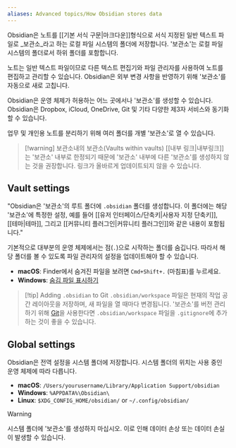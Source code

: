 ```yaml
---
aliases: Advanced topics/How Obsidian stores data
---
```


Obsidian은 노트를 [[기본 서식 구문|마크다운]]형식으로 서식 지정된 일반 텍스트 파일로 _보관소_라고 하는 로컬 파일 시스템의 폴더에 저장합니다. '보관소'는 로컬 파일 시스템의 폴더로서 하위 폴더를 포함합니다.

노트는 일반 텍스트 파일이므로 다른 텍스트 편집기와 파일 관리자를 사용하여 노트를 편집하고 관리할 수 있습니다. Obsidian은 외부 변경 사항을 반영하기 위해 '보관소'를 자동으로 새로 고칩니다.

Obsidian은 운영 체제가 허용하는 어느 곳에서나 '보관소'를 생성할 수 있습니다. Obsidian은 Dropbox, iCloud, OneDrive, Git 및 기타 다양한 제3자 서비스와 동기화할 수 있습니다.

업무 및 개인용 노트를 분리하기 위해 여러 폴더를 개별 '보관소'로 열 수 있습니다.

> [!warning] 보관소내의 보관소(Vaults within vaults)
> [[내부 링크|내부링크]]는 '보관소' 내부로 한정되기 때문에 '보관소' 내부에 다른 '보관소'를 생성하지 않는 것을 권장합니다. 링크가 올바르게 업데이트되지 않을 수 있습니다.

## Vault settings

"Obsidian은 '보관소'의 루트 폴더에 `.obsidian` 폴더를 생성합니다. 이 폴더에는 해당 '보관소'에 특정한 설정, 예를 들어 [[유저 인터페이스/단축키|사용자 지정 단축키]], [[테마|테마]], 그리고 [[커뮤니티 플러그인|커뮤니티 플러그인]]와 같은 내용이 포함됩니다."

기본적으로 대부분의 운영 체제에서는 점(`.`)으로 시작하는 폴더를 숨깁니다. 따라서 해당 폴더를 볼 수 있도록 파일 관리자의 설정을 업데이트해야 할 수 있습니다.

- **macOS**: Finder에서 숨겨진 파일을 보려면 `Cmd+Shift+.` (마침표)를 누르세요.
- **Windows**: [숨김 파일 표시하기](https://support.microsoft.com/ko-kr/windows/%EC%88%A8%EA%B9%80-%ED%8C%8C%EC%9D%BC-%ED%91%9C%EC%8B%9C%ED%95%98%EA%B8%B0-0320fe58-0117-fd59-6851-9b7f9840fdb2)

> [!tip] Adding `.obsidian` to Git
> `.obsidian/workspace` 파일은 현재의 작업 공간 레이아웃을 저장하며, 새 파일을 열 때마다 변경됩니다. '보관소'를 버전 관리하기 위해 [Git](https://git-scm.com)을 사용한다면 `.obsidian/workspace` 파일을 `.gitignore`에 추가하는 것이 좋을 수 있습니다.

## Global settings

Obsidian은 전역 설정을 시스템 폴더에 저장합니다. 시스템 폴더의 위치는 사용 중인 운영 체제에 따라 다릅니다.

- **macOS**: `/Users/yourusername/Library/Application Support/obsidian`
- **Windows**: `%APPDATA%\Obsidian\`
- **Linux**: `$XDG_CONFIG_HOME/obsidian/` or `~/.config/obsidian/`

> [!warning]
> 시스템 폴더에 '보관소'를 생성하지 마십시오. 이로 인해 데이터 손상 또는 데이터 손실이 발생할 수 있습니다.
